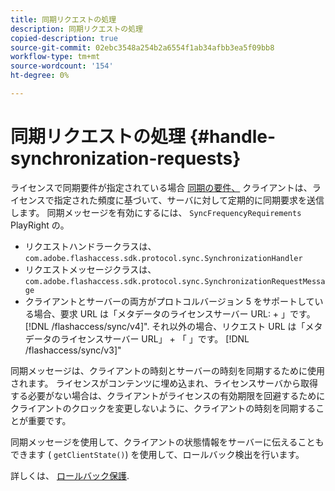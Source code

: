 ```yaml
---
title: 同期リクエストの処理
description: 同期リクエストの処理
copied-description: true
source-git-commit: 02ebc3548a254b2a6554f1ab34afbb3ea5f09bb8
workflow-type: tm+mt
source-wordcount: '154'
ht-degree: 0%

---
```


# 同期リクエストの処理 {#handle-synchronization-requests}

ライセンスで同期要件が指定されている場合  [同期の要件、](../../protecting-content/introduction/usage-rules/authentication/synchronization.md) クライアントは、ライセンスで指定された頻度に基づいて、サーバに対して定期的に同期要求を送信します。 同期メッセージを有効にするには、 `SyncFrequencyRequirements` PlayRight の。

* リクエストハンドラークラスは、 `com.adobe.flashaccess.sdk.protocol.sync.SynchronizationHandler`
* リクエストメッセージクラスは、 `com.adobe.flashaccess.sdk.protocol.sync.SynchronizationRequestMessage`
* クライアントとサーバーの両方がプロトコルバージョン 5 をサポートしている場合、要求 URL は「メタデータのライセンスサーバー URL: + 」です。 [!DNL /flashaccess/sync/v4]&quot;. それ以外の場合、リクエスト URL は「メタデータのライセンスサーバー URL」 + 「 」です。 [!DNL /flashaccess/sync/v3]&quot;

同期メッセージは、クライアントの時刻とサーバーの時刻を同期するために使用されます。 ライセンスがコンテンツに埋め込まれ、ライセンスサーバから取得する必要がない場合は、クライアントがライセンスの有効期限を回避するためにクライアントのクロックを変更しないように、クライアントの時刻を同期することが重要です。

同期メッセージを使用して、クライアントの状態情報をサーバーに伝えることもできます ( `getClientState()`) を使用して、ロールバック検出を行います。

詳しくは、 [ロールバック保護](../../protecting-content/implementing-the-license-server/processing-drm-requests.md#rollback-detection).
